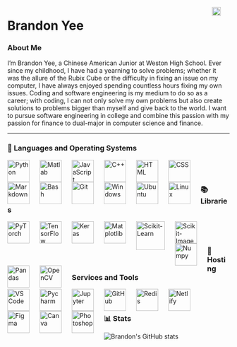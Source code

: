 [<img align="right" alt="LinkedIn" width="20px" style="padding-right:20px;" src="https://devicon-website.vercel.app/api/linkedin/original.svg" />](https://www.linkedin.com/in/brandon-yee-0b335a284/)

# Brandon Yee


### About Me

I’m Brandon Yee, a Chinese American Junior at Weston High School. Ever since my childhood, I have had a yearning to solve problems; whether it was the allure of the Rubix Cube or the difficulty in fixing an issue on my computer, I have always enjoyed spending countless hours fixing my own issues. Coding and software engineering is my medium to do so as a career; with coding, I can not only solve my own problems but also create solutions to problems bigger than myself and give back to the world. I want to pursue software engineering in college and combine this passion with my passion for finance to dual-major in computer science and finance.

---
### 🧰 Languages and Operating Systems

<img align="left" alt="Python" width="50px" style="padding-right:20px;" src="https://cdn.jsdelivr.net/gh/devicons/devicon/icons/python/python-plain.svg" />
<img align="left" alt="Matlab" width="50px" style="padding-right:20px;" src="https://devicon-website.vercel.app/api/matlab/original.svg" />
<img align="left" alt="JavaScript" width="50px" style="padding-right:20px;" src="https://cdn.jsdelivr.net/gh/devicons/devicon/icons/javascript/javascript-plain.svg" />
<img align="left" alt="C++" width="50px" style="padding-right:20px;" src="https://devicon-website.vercel.app/api/cplusplus/original.svg" />
<img align="left" alt="HTML" width="50px" style="padding-right:20px;" src="https://cdn.jsdelivr.net/gh/devicons/devicon/icons/html5/html5-plain.svg" />
<img align="left" alt="CSS" width="50px" style="padding-right:20px;" src="https://cdn.jsdelivr.net/gh/devicons/devicon/icons/css3/css3-plain.svg" />
<img align="left" alt="Markdown" width="50px" style="padding-right:20px;" src="Resources/icons8-markdown-50.png" />
<img align="left" alt="Bash" width="50px" style="padding-right:20px;" src="https://cdn.jsdelivr.net/gh/devicons/devicon/icons/bash/bash-original.svg" />
<img align="left" alt="Git" width="50px" style="padding-right:20px;" src="https://cdn.jsdelivr.net/gh/devicons/devicon/icons/git/git-original.svg" />
<img align="left" alt="Windows" width="50px" style="padding-right:20px;" src="https://devicon-website.vercel.app/api/windows8/original.svg" />
<img align="left" alt="Ubuntu" width="50px" style="padding-right:20px;" src="https://devicon-website.vercel.app/api/ubuntu/plain.svg" />
<img align="left" alt="Linux" width="50px" style="padding-right:20px;" src="https://cdn.jsdelivr.net/gh/devicons/devicon/icons/linux/linux-original.svg" />
</br>

#

### 📚 Libraries 
<img align="left" alt="PyTorch" width="50px" style="padding-right:20px;" src="https://devicon-website.vercel.app/api/pytorch/original.svg" />
<img align="left" alt="TensorFlow" width="50px" style="padding-right:20px;" src="https://devicon-website.vercel.app/api/tensorflow/original.svg" />
<img align="left" alt="Keras" width="50px" style="padding-right:20px;" src="Resources/images (2).png" />
<img align="left" alt="Matplotlib" width="50px" style="padding-right:20px;" src="Resources/1200px-Matplotlib_icon.svg.png" />
<img align="left" alt="Scikit-Learn" width="65px" style="padding-right:20px;" src="Resources/6509efddfa9968dfc2e4a59c_scikit-learn-logo-notext-1.png" />
<img align="left" alt="Scikit-Image" width="50px" style="padding-right:20px;" src="Resources/logo (1).png" />
<img align="left" alt="Numpy" width="50px" style="padding-right:20px;" src="https://devicon-website.vercel.app/api/numpy/original.svg" />
<img align="left" alt="Pandas" width="50px" style="padding-right:20px;" src="Resources/favicon_white.ico" />
<img align="left" alt="OpenCV" width="50px" style="padding-right:20px;" src="https://devicon-website.vercel.app/api/opencv/original.svg" />
</br>

#

### 🔧 Hosting Services and Tools
<img align="left" alt="VS Code" width="50px" style="padding-right:20px;" src="https://devicon-website.vercel.app/api/vscode/original.svg" />
<img align="left" alt="Pycharm" width="50px" style="padding-right:20px;" src="https://devicon-website.vercel.app/api/pycharm/original.svg" />
<img align="left" alt="Jupyter" width="50px" style="padding-right:20px;" src="https://devicon-website.vercel.app/api/jupyter/original.svg" />
<img align="left" alt="GitHub" width="50px" style="padding-right:20px;" src="Resources/icons8-github-64.png" />
<img align="left" alt="Redis" width="50px" style="padding-right:20px;" src="https://devicon-website.vercel.app/api/redis/original.svg" />
<img align="left" alt="Netlify" width="50px" style="padding-right:20px;" src="Resources/netlify-icon-511x512-idkvcd89.png" />
<img align="left" alt="Figma" width="50px" style="padding-right:20px;" src="https://devicon-website.vercel.app/api/figma/original.svg" />
<img align="left" alt="Canva" width="50px" style="padding-right:20px;" src="https://devicon-website.vercel.app/api/canva/original.svg" />
<img align="left" alt="Photoshop" width="50px" style="padding-right:20px;" src="https://devicon-website.vercel.app/api/photoshop/plain.svg" />
<br />

#

### 📊 Stats

![Brandon's GitHub stats](https://github-readme-stats.vercel.app/api?username=brandonyee-cs&show_icons=true&theme=gruvbox)
